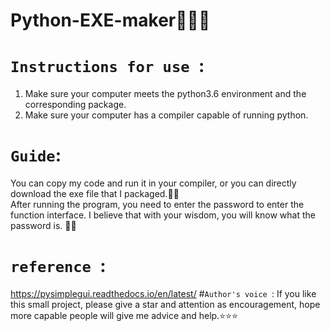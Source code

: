 # Python-EXE-maker:frog::frog::frog:
# `Instructions for use `:  
1. Make sure your computer meets the python3.6 environment and the corresponding package.  
2. Make sure your computer has a compiler capable of running python. 
# `Guide`:
You can copy my code and run it in your compiler, or you can directly download the exe file that I packaged.:baby_chick::baby_chick:  
After running the program, you need to enter the password to enter the function interface. I believe that with your wisdom, you will know what the password is. :pig::pig:
# `reference `:
https://pysimplegui.readthedocs.io/en/latest/
#`Author's voice `:
If you like this small project, please give a star and attention as encouragement, hope more capable people will give me advice and help.:star::star::star:
